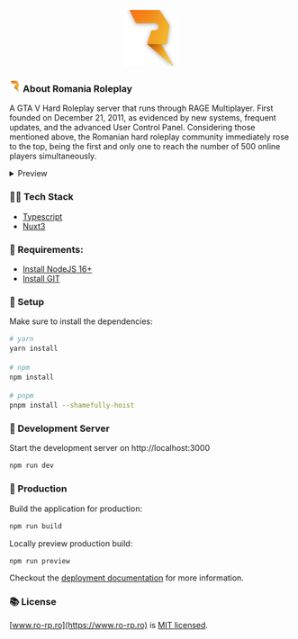 <p align="center"><a href="#" target="_blank"><img src="/assets/media/logos/logo-1.png" width="100"></a></p>

### <img src="/assets/media/logos/logo-1.png" width="20"></a> About Romania Roleplay
A GTA V Hard Roleplay server that runs through RAGE Multiplayer. First founded on December 21, 2011, as evidenced by new systems, frequent updates, and the advanced User Control Panel. Considering those mentioned above, the Romanian hard roleplay community immediately rose to the top, being the first and only one to reach the number of 500 online players simultaneously.

<details>
  <summary>Preview</summary>
  
  <img src="https://i.imgur.com/tQN1oUQ.png">
</details>

### 🧑‍💻 Tech Stack
- [Typescript](https://www.typescriptlang.org/)
- [Nuxt3](https://v3.nuxtjs.org)

### 📌 Requirements:

-   [Install NodeJS 16+](https://nodejs.org/en/download/current/)
-   [Install GIT](https://git-scm.com/downloads)

### 📌 Setup

Make sure to install the dependencies:

```bash
# yarn
yarn install

# npm
npm install

# pnpm
pnpm install --shamefully-hoist
```

### 🌱 Development Server

Start the development server on http://localhost:3000

```bash
npm run dev
```

### 🌱 Production

Build the application for production:

```bash
npm run build
```

Locally preview production build:

```bash
npm run preview
```

Checkout the [deployment documentation](https://v3.nuxtjs.org/guide/deploy/presets) for more information.

### 📚 License

[www.ro-rp.ro](https://www.ro-rp.ro) is [MIT licensed](LICENSE).
